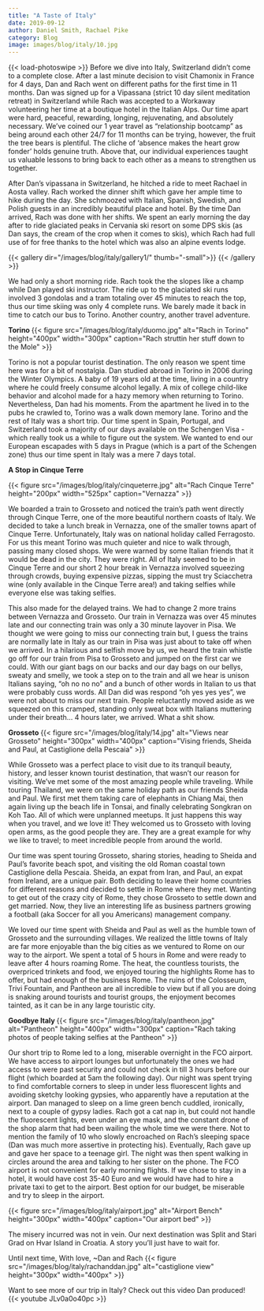 ```yaml
---
title: "A Taste of Italy"
date: 2019-09-12
author: Daniel Smith, Rachael Pike
category: Blog
image: images/blog/italy/10.jpg
---
```

{{< load-photoswipe >}}
Before we dive into Italy, Switzerland didn’t come to a complete close. After a last minute decision to visit Chamonix in France for 4 days, Dan and Rach went on different paths for the first time in 11 months. Dan was signed up for a Vipassana (strict 10 day silent meditation retreat) in Switzerland while Rach was accepted to a Workaway volunteering her time at a boutique hotel in the Italian Alps. Our time apart were hard, peaceful, rewarding, longing, rejuvenating, and absolutely necessary. We’ve coined our 1 year travel as “relationship bootcamp” as being around each other 24/7 for 11 months can be trying, however, the fruit the tree bears is plentiful. The cliche of ‘absence makes the heart grow fonder’ holds genuine truth. Above that, our individual experiences taught us valuable lessons to bring back to each other as a means to strengthen us together.

After Dan’s vipassana in Switzerland, he hitched a ride to meet Rachael in Aosta valley. Rach worked the dinner shift which gave her ample time to hike during the day. She schmoozed with Italian, Spanish, Swedish, and Polish guests in an incredibly beautiful place and hotel. By the time Dan arrived, Rach was done with her shifts. We spent an early morning the day after to ride glaciated peaks in Cervania ski resort on some DPS skis (as Dan says, the cream of the crop when it comes to skis), which Rach had full use of for free thanks to the hotel which was also an alpine events lodge.

{{< gallery dir="/images/blog/italy/gallery1/" thumb="-small">}}
{{< /gallery >}}

We had only a short morning ride. Rach took the the slopes like a champ while Dan played ski instructor. The ride up to the glaciated ski runs involved 3 gondolas and a tram totaling over 45 minutes to reach the top, thus our time skiing was only 4 complete runs. We barely made it back in time to catch our bus to Torino.  Another country, another travel adventure.

<b> Torino </b>
{{< figure src="/images/blog/italy/duomo.jpg" alt="Rach in Torino" height="400px" width="300px" caption="Rach struttin her stuff down to the Mole" >}}
<br/>

Torino is not a popular tourist destination. The only reason we spent time here was for a bit of nostalgia. Dan studied abroad in Torino in 2006 during the Winter Olympics. A baby of 19 years old at the time, living in a country where he could freely consume alcohol legally. A mix of college child-like behavior and alcohol made for a hazy memory when returning to Torino. Nevertheless, Dan had his moments. From the apartment he lived in to the pubs he crawled to, Torino was a walk down memory lane.
Torino and the rest of Italy was a short trip. Our time spent in Spain, Portugal, and Switzerland took a majority of our days available on the Schengen Visa - which really took us a while to figure out the system. We wanted to end our European escapades with 5 days in Prague (which is a part of the Schengen zone) thus our time spent in Italy was a mere 7 days total.

<b> A Stop in Cinque Terre </b>

{{< figure src="/images/blog/italy/cinqueterre.jpg" alt="Rach Cinque Terre" height="200px" width="525px" caption="Vernazza" >}}
<br/>

We boarded a train to Grosseto and noticed the train’s path went directly through Cinque Terre, one of the more beautiful northern coasts of Italy. We decided to take a lunch break in Vernazza, one of the smaller towns apart of Cinque Terre. Unfortunately, Italy was on national holiday called Ferragosto.  For us this meant Torino was much quieter and nice to walk through, passing many closed shops.  We were warned by some Italian friends that it would be dead in the city. They were right.  All of Italy seemed to be in Cinque Terre and our short 2 hour break in Vernazza involved squeezing through crowds, buying expensive pizzas, sipping the must try Sciacchetra wine (only available in the Cinque Terre area!) and taking selfies while everyone else was taking selfies.

This also made for the delayed trains. We had to change 2 more trains between Vernazza and Grosseto. Our train in Vernazza was over 45 minutes late and our connecting train was only a 30 minute layover in Pisa. We thought we were going to miss our connecting train but, I guess the trains are normally late in Italy as our train in Pisa was just about to take off when we arrived. In a hilarious and selfish move by us, we heard the train whistle go off for our train from Pisa to Grosseto and jumped on the first car we could. With our giant bags on our backs and our day bags on our bellys, sweaty and smelly, we took a step on to the train and all we hear is unison Italians saying, “oh no no no” and a bunch of other words in Italian to us that were probably cuss words. All Dan did was respond “oh yes yes yes”, we were not about to miss our next train. People reluctantly moved aside as we squeezed on this cramped, standing only sweat box with Italians muttering under their breath… 4 hours later, we arrived. What a shit show.

<b> Grosseto </b>
{{< figure src="/images/blog/italy/14.jpg" alt="Views near Grosseto" height="300px" width="400px" caption="Vising friends, Sheida and Paul, at Castiglione della Pescaia" >}}
<br/>

While Grosseto was a perfect place to visit due to its tranquil beauty, history, and lesser known tourist destination, that wasn’t our reason for visiting. We’ve met some of the most amazing people while traveling. While touring Thailand, we were on the same holiday path as our friends Sheida and Paul. We first met them taking care of elephants in Chiang Mai, then again living up the beach life in Tonsai, and finally celebrating Songkran on Koh Tao. All of which were unplanned meetups. It just happens this way when you travel, and we love it! They welcomed us to Grosseto with loving open arms, as the good people they are. They are a great example for why we like to travel; to meet incredible people from around the world.

Our time was spent touring Grosseto, sharing stories, heading to Sheida and Paul’s favorite beach spot, and visiting the old Roman coastal town Castiglione della Pescaia. Sheida, an expat from Iran, and Paul, an expat from Ireland, are a unique pair. Both deciding to leave their home countries for different reasons and decided to settle in Rome where they met. Wanting to get out of the crazy city of Rome, they chose Grosseto to settle down and get married. Now, they live an interesting life as business partners growing a football (aka Soccer for all you Americans) management company.

We loved our time spent with Sheida and Paul as well as the humble town of Grosseto and the surrounding villages. We realized the little towns of Italy are far more enjoyable than the big cities as we ventured to Rome on our way to the airport. We spent a total of 5 hours in Rome and were ready to leave after 4 hours roaming Rome. The heat, the countless tourists, the overpriced trinkets and food, we enjoyed touring the highlights Rome has to offer, but had enough of the business Rome. The ruins of the Colosseum, Trivi Fountain, and Pantheon are all incredible to view but if all you are doing is snaking around tourists and tourist groups, the enjoyment becomes tainted, as it can be in any large touristic city.  

<b> Goodbye Italy </b>
{{< figure src="/images/blog/italy/pantheon.jpg" alt="Pantheon" height="400px" width="300px" caption="Rach taking photos of people taking selfies at the Pantheon" >}}
<br/>

Our short trip to Rome led to a long, miserable overnight in the FCO airport. We have access to airport lounges but unfortunately the ones we had access to were past security and could not check in till 3 hours before our flight (which boarded at 5am the following day). Our night was spent trying to find comfortable corners to sleep in under less fluorescent lights and avoiding sketchy looking gypsies, who apparently have a reputation at the airport. Dan managed to sleep on a lime green bench cuddled, ironically, next to a couple of gypsy ladies. Rach got a cat nap in, but could not handle the fluorescent lights, even under an eye mask, and the constant drone of the shop alarm that had been wailing the whole time we were there.  Not to mention the family of 10 who slowly encroached on Rach’s sleeping space (Dan was much more assertive in protecting his). Eventually, Rach gave up and gave her space to a teenage girl. The night was then spent walking in circles around the area and talking to her sister on the phone.  The FCO airport is not convenient for early morning flights. If we chose to stay in a hotel, it would have cost 35-40 Euro and we would have had to hire a private taxi to get to the airport. Best option for our budget, be miserable and try to sleep in the airport.

{{< figure src="/images/blog/italy/airport.jpg" alt="Airport Bench" height="300px" width="400px" caption="Our airport bed" >}}
<br/>

The misery incurred was not in vein. Our next destination was Split and Stari Grad on Hvar Island in Croatia. A story you’ll just have to wait for.

Until next time,
With love,
~Dan and Rach
{{< figure src="/images/blog/italy/rachanddan.jpg" alt="castiglione view" height="300px" width="400px" >}}
<br/>

Want to see more of our trip in Italy? Check out this video Dan produced!
{{< youtube JLv0a0o40pc >}}
